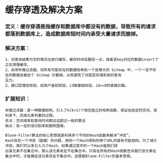 # 缓存穿透及解决方案

### 定义：缓存穿透是指缓存和数据库中都没有的数据，导致所有的请求都落到数据库上，造成数据库短时间内承受大量请求而崩掉。

### 解决方案：

```
1、对查询结果为空的情况也进行缓存，缓存时间设置短一点，或者该key对应的数据insert了之后清理缓存。
2、采用布隆过滤器，将所有可能存在的数据哈希到一个足够大的 bitmap 中，一个一定不存在的数据会被这个 bitmap 拦截掉，从而避免了对底层存储系统的查询
压力。
3、接口层增加校验，如用户鉴权校验，id做基础校验，id<=0的直接拦截。
```

### 扩展知识：

```
布隆过滤器：是一种数据结构，引入了k(k>1)个相互独立的哈希函数，保证在给定的空间、误判率下，完成元素判重的过程。
优点：空间效率和查询时间都远远超过一般的算法
缺点：有一定的误识别率和删除困难。

Bloom-Filter算法的核心思想就是利用多个不同的Hash函数来解决“冲突”。
Hash存在一个冲突（碰撞）的问题，用同一个Hash得到的两个URL的值有可能相同。为了减少冲突，我们可以多引入几个Hash，如果通过其中的一个Hash值我们得
出某元素不在集合中，那么该元素肯定不在集合中。只有在所有的Hash函数告诉我们该元素在集合中时，才能确定该元素存在于集合中。这便是Bloom-Filter的基本思想。
```

